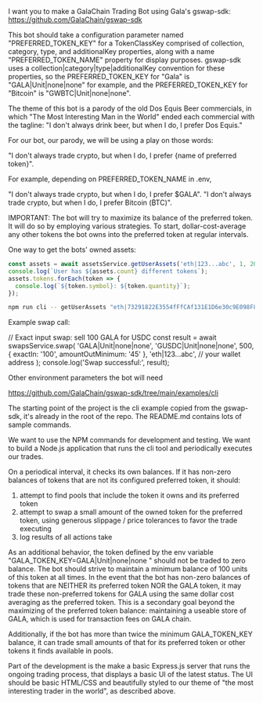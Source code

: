 I want you to make a GalaChain Trading Bot using Gala's gswap-sdk: 
https://github.com/GalaChain/gswap-sdk

This bot should take a configuration parameter named "PREFERRED_TOKEN_KEY" for a TokenClassKey comprised of collection, 
category, type, and additionalKey properties, along with a name "PREFERRED_TOKEN_NAME" property for 
display purposes. gswap-sdk uses a collection|category|type|additionalKey convention 
for these properties, so the PREFERRED_TOKEN_KEY for "Gala" is "GALA|Unit|none|none" 
for example, and the PREFERRED_TOKEN_KEY for "Bitcoin" is 
"GWBTC|Unit|none|none".

The theme of this bot is a parody of the old Dos Equis Beer commercials, in which 
"The Most Interesting Man in the World" ended each commercial with the tagline: 
"I don't always drink beer, but when I do, I prefer Dos Equis."

For our bot, our parody, we will be using a play on those words:

"I don't always trade crypto, but when I do, I prefer {name of preferred token}".

For example, depending on PREFERRED_TOKEN_NAME in .env,

"I don't always trade crypto, but when I do, I prefer $GALA".
"I don't always trade crypto, but when I do, I prefer Bitcoin (₿TC)". 

IMPORTANT: The bot will try to maximize its balance of the preferred token. 
It will do so by employing various strategies. To start, dollar-cost-average any other 
tokens the bot owns into the preferred token at regular intervals. 

One way to get the bots' owned assets:

```typescript
const assets = await assetsService.getUserAssets('eth|123...abc', 1, 20);
console.log(`User has ${assets.count} different tokens`);
assets.tokens.forEach(token => {
  console.log(`${token.symbol}: ${token.quantity}`);
});
```

```bash
npm run cli -- getUserAssets "eth|73291822E3554fFfCAf131E1D6e30c9E098F8055"
```

Example swap call:

// Exact input swap: sell 100 GALA for USDC
const result = await swapsService.swap(
  'GALA|Unit|none|none',
  'GUSDC|Unit|none|none',
  500,
  { exactIn: '100', amountOutMinimum: '45' },
  'eth|123...abc', // your wallet address
);
console.log('Swap successful:', result);

Other environment parameters the bot will need

https://github.com/GalaChain/gswap-sdk/tree/main/examples/cli

The starting point of the project is the cli example copied from the gswap-sdk, 
it's already in the root of the repo. The README.md contains lots of sample commands. 

We want to use the NPM commands for development and testing. We want to build a 
Node.js application that runs the cli tool and periodically executes our trades. 

On a periodical interval, it checks its own balances. If it has non-zero balances of 
tokens that are not its 
configured preferred token, it should: 

1) attempt to find pools that include the token it owns and its preferred token
2) attempt to swap a small amount of the owned token for the preferred token, 
using generous slippage / 
price tolerances to favor the trade executing
3) log results of all actions take

As an additional behavior, the token defined by the env variable "GALA_TOKEN_KEY=GALA|Unit|none|none
" should not be traded to zero balance. The bot should strive to maintain a minimum balance 
of 100 units of this token at all times. In the event that the bot has non-zero balances 
of tokens that are NEITHER its preferred token NOR the GALA token, it may trade these 
non-preferred tokens for GALA using the same dollar cost averaging as the preferred token. 
This is a secondary goal beyond the maximizing of the preferred token balance: maintaining 
a useable store of GALA, which is used for transaction fees on GALA chain. 

Additionally, if the bot has more than twice the minimum GALA_TOKEN_KEY balance, 
it can trade small amounts of that for its preferred token or other tokens 
it finds available in pools. 

Part of the development is the make a basic Express.js server that runs the 
ongoing trading process, that displays a basic UI of the latest status. 
The UI should be basic HTML/CSS and beautifully styled to our theme of 
"the most interesting trader in the world", as described above. 

